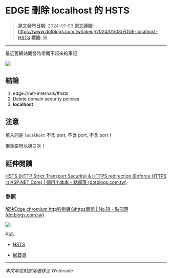 # EDGE 刪除 localhost 的 HSTS

> **原文發布日期:** 2024-01-03
> **原文連結:** https://www.dotblogs.com.tw/jakeuj/2024/01/03/EDGE-localhost-HSTS
> **標籤:** 無

---

最近舊網站開發時常開不起來的筆記

![](https://dotblogsfile.blob.core.windows.net/user/小小朱/b2d2194f-342e-4057-879f-12690d90ebef/1704261878.png.png)

## 結論

1. edge://net-internals/#hsts
2. Delete domain security policies
3. **localhost**

## 注意

填入的是 `localhost` 不含 port, 不含 port, 不含 port！

很重要所以說三次！

## 延伸閱讀

[HSTS (HTTP Strict Transport Security) & HTTPS redirection (Enforce HTTPS in ASP.NET Core) | 御用小本本 - 點部落 (dotblogs.com.tw)](https://dotblogs.com.tw/jakeuj/2019/12/18/HSTS)

### 參照

[解決Edge chromium http強制導向https問題 | No.18 - 點部落 (dotblogs.com.tw)](https://www.dotblogs.com.tw/ian/2019/12/19/edge_http_autoredirect_https)

![](https://card.psnprofiles.com/1/jakeuj.png)

PS5

* [HSTS](/jakeuj/Tags?qq=HSTS)

* [回首頁](/jakeuj)

---

*本文章從點部落遷移至 Writerside*
